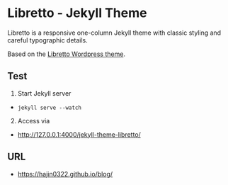 # Libretto - Jekyll Theme

Libretto is a responsive one-column Jekyll theme with classic styling and careful typographic details.

Based on the [Libretto Wordpress theme](https://wordpress.org/themes/libretto/).

## Test

1. Start Jekyll server
  - `jekyll serve --watch`
2. Access via
  - http://127.0.0.1:4000/jekyll-theme-libretto/

## URL

- https://hajin0322.github.io/blog/
